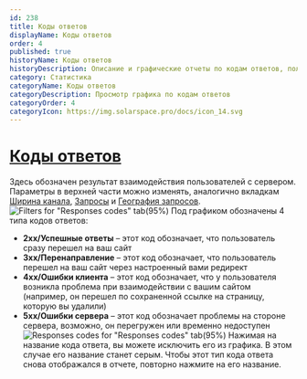 ```yaml
---
id: 238
title: Коды ответов
displayName: Коды ответов
order: 4
published: true
historyName: Коды ответов
historyDescription: Описание и графические отчеты по кодам ответов, полученным от сервера
category: Статистика
categoryName: Коды ответов
categoryDescription: Просмотр графика по кодам ответов
categoryOrder: 4
categoryIcon: https://img.solarspace.pro/docs/icon_14.svg
---
```


# [Коды ответов](response-codes)

Здесь обозначен результат взаимодействия пользователей с сервером. Параметры в верхней части можно изменять, аналогично вкладкам [Ширина канала]([236]), [Запросы]([237]) и [География запросов]([239]).
![Filters for "Responses codes" tab(95%)](https://img.solarspace.pro/docs/statistics-codes-of-responces.jpg "Фильтры для вкладки 'Коды ответов'")
Под графиком обозначены 4 типа кодов ответов:
- **2хх/Успешные ответы** – этот код обозначает, что пользователь сразу перешел на ваш сайт
- **3хх/Перенаправление** – этот код обозначает, что пользователь перешел на ваш сайт через настроенный вами редирект
- **4хх/Ошибки клиента** – этот код обозначает, что у пользователя возникла проблема при взаимодействии с вашим сайтом (например, он перешел по сохраненной ссылке на страницу, которую вы удалили)
- **5хх/Ошибки сервера** – этот код обозначает проблемы на стороне сервера, возможно, он перегружен или временно недоступен
![Responses codes for "Responses codes" tab(95%)](https://img.solarspace.pro/docs/statistics-codes-of-responces-2.jpg "Коды ответов для вкладки 'Коды ответов'")
Нажимая на название кода ответа, вы можете исключить его из графика. В этом случае его название станет серым. Чтобы этот тип кода ответа снова отображался в отчете, повторно нажмите на его название.